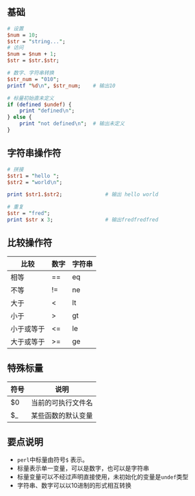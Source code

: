 ## 基础

```perl
# 设置
$num = 10;
$str = "string...";
# 访问
$num = $num + 1;
$str = $str.$str;

# 数字、字符串转换
$str_num = "010";
printf "%d\n", $str_num;	# 输出10

# 标量初始直未定义
if (defined $undef) {
	print "defined\n";
} else {
	print "not defined\n";	# 输出未定义
}
```




## 字符串操作符

```perl
# 拼接
$str1 = "hello ";
$str2 = "world\n";

print $str1.$str2;				# 输出 hello world

# 重复
$str = "fred";
print $str x 3;					# 输出fredfredfred

```



## 比较操作符

| 比较       | 数字 | 字符串 |
| ---------- | ---- | ------ |
| 相等       | ==   | eq     |
| 不等       | !=   | ne     |
| 大于       | <    | lt     |
| 小于       | >    | gt     |
| 小于或等于 | <=   | le     |
| 大于或等于 | >=   | ge     |



## 特殊标量

| 符号 | 说明               |
| ---- | ------------------ |
| $0   | 当前的可执行文件名 |
| $_   | 某些函数的默认变量 |





## 要点说明

* `perl`中标量由符号`$` 表示。
* 标量表示单一变量，可以是数字，也可以是字符串
* 标量变量可以不经过声明直接使用，未初始化的变量是`undef`类型
* 字符串、数字可以以10进制的形式相互转换

